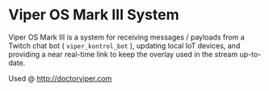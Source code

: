 # Viper OS Mark III System

Viper OS Mark III is a system for receiving messages / payloads from a Twitch chat bot ( `viper_kontrol_bot` ), updating local IoT devices, and providing a near real-time link to keep the overlay used in the stream up-to-date.

Used @ http://doctorviper.com